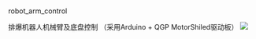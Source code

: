 # 
robot_arm_control

排爆机器人机械臂及底盘控制
（采用Arduino + QGP MotorShiled驱动板）
![](https://blog.yanjingang.com/wp-content/uploads/2022/04/explosion-proof-robot1-1024x768.jpeg)
